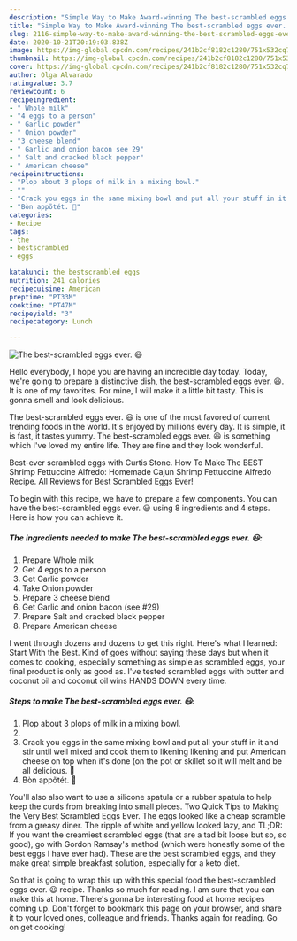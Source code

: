 ```yaml
---
description: "Simple Way to Make Award-winning The best-scrambled eggs ever. 😃"
title: "Simple Way to Make Award-winning The best-scrambled eggs ever. 😃"
slug: 2116-simple-way-to-make-award-winning-the-best-scrambled-eggs-ever
date: 2020-10-21T20:19:03.838Z
image: https://img-global.cpcdn.com/recipes/241b2cf8182c1280/751x532cq70/the-best-scrambled-eggs-ever-😃-recipe-main-photo.jpg
thumbnail: https://img-global.cpcdn.com/recipes/241b2cf8182c1280/751x532cq70/the-best-scrambled-eggs-ever-😃-recipe-main-photo.jpg
cover: https://img-global.cpcdn.com/recipes/241b2cf8182c1280/751x532cq70/the-best-scrambled-eggs-ever-😃-recipe-main-photo.jpg
author: Olga Alvarado
ratingvalue: 3.7
reviewcount: 6
recipeingredient:
- " Whole milk"
- "4 eggs to a person"
- " Garlic powder"
- " Onion powder"
- "3 cheese blend"
- " Garlic and onion bacon see 29"
- " Salt and cracked black pepper"
- " American cheese"
recipeinstructions:
- "Plop about 3 plops of milk in a mixing bowl."
- ""
- "Crack you eggs in the same mixing bowl and put all your stuff in it and stir until well mixed and cook them to likening likening and put American cheese on top when it&#39;s done (on the pot or skillet so it will melt and be all delicious. 🙂"
- "Bòn appõtét. 🙂"
categories:
- Recipe
tags:
- the
- bestscrambled
- eggs

katakunci: the bestscrambled eggs 
nutrition: 241 calories
recipecuisine: American
preptime: "PT33M"
cooktime: "PT47M"
recipeyield: "3"
recipecategory: Lunch

---
```



![The best-scrambled eggs ever. 😃](https://img-global.cpcdn.com/recipes/241b2cf8182c1280/751x532cq70/the-best-scrambled-eggs-ever-😃-recipe-main-photo.jpg)

Hello everybody, I hope you are having an incredible day today. Today, we're going to prepare a distinctive dish, the best-scrambled eggs ever. 😃. It is one of my favorites. For mine, I will make it a little bit tasty. This is gonna smell and look delicious.

The best-scrambled eggs ever. 😃 is one of the most favored of current trending foods in the world. It's enjoyed by millions every day. It is simple, it is fast, it tastes yummy. The best-scrambled eggs ever. 😃 is something which I've loved my entire life. They are fine and they look wonderful.

Best-ever scrambled eggs with Curtis Stone. How To Make The BEST Shrimp Fettuccine Alfredo: Homemade Cajun Shrimp Fettuccine Alfredo Recipe. All Reviews for Best Scrambled Eggs Ever!


To begin with this recipe, we have to prepare a few components. You can have the best-scrambled eggs ever. 😃 using 8 ingredients and 4 steps. Here is how you can achieve it.

<!--inarticleads1-->

##### The ingredients needed to make The best-scrambled eggs ever. 😃:

1. Prepare  Whole milk
1. Get 4 eggs to a person
1. Get  Garlic powder
1. Take  Onion powder
1. Prepare 3 cheese blend
1. Get  Garlic and onion bacon (see #29)
1. Prepare  Salt and cracked black pepper
1. Prepare  American cheese


I went through dozens and dozens to get this right. Here&#39;s what I learned: Start With the Best. Kind of goes without saying these days but when it comes to cooking, especially something as simple as scrambled eggs, your final product is only as good as. I&#39;ve tested scrambled eggs with butter and coconut oil and coconut oil wins HANDS DOWN every time. 

<!--inarticleads2-->

##### Steps to make The best-scrambled eggs ever. 😃:

1. Plop about 3 plops of milk in a mixing bowl.
1. 
1. Crack you eggs in the same mixing bowl and put all your stuff in it and stir until well mixed and cook them to likening likening and put American cheese on top when it&#39;s done (on the pot or skillet so it will melt and be all delicious. 🙂
1. Bòn appõtét. 🙂


You&#39;ll also also want to use a silicone spatula or a rubber spatula to help keep the curds from breaking into small pieces. Two Quick Tips to Making the Very Best Scrambled Eggs Ever. The eggs looked like a cheap scramble from a greasy diner. The ripple of white and yellow looked lazy, and TL;DR: If you want the creamiest scrambled eggs (that are a tad bit loose but so, so good), go with Gordon Ramsay&#39;s method (which were honestly some of the best eggs I have ever had). These are the best scrambled eggs, and they make great simple breakfast solution, especially for a keto diet. 

So that is going to wrap this up with this special food the best-scrambled eggs ever. 😃 recipe. Thanks so much for reading. I am sure that you can make this at home. There's gonna be interesting food at home recipes coming up. Don't forget to bookmark this page on your browser, and share it to your loved ones, colleague and friends. Thanks again for reading. Go on get cooking!
